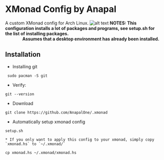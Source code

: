 # XMonad Config by Anapal
A custom XMonad config for Arch Linux.
![alt text](https://github.com/AnapalOne/pictures/blob/master/2022-04-13_17-41.png "XMonad")
   **NOTES: This configuration installs a lot of packages and programs, see setup.sh for the list of installing packages.**   
   &nbsp;&nbsp;&nbsp;&nbsp;&nbsp;&nbsp;&nbsp;&nbsp;&nbsp;&nbsp;&nbsp;&nbsp;&nbsp;&nbsp;**Assumes that a desktop environment has already been installed.**
   <!-- I know, very ugly. --> 

## Installation
* Installing git
``` 
 sudo pacman -S git
```

* Verify:
``` 
git --version
```

* Download
``` 
git clone https://github.com/AnapalOne/.xmonad
```  

* Automatically setup xmonad config
```
setup.sh
```

    * If you only want to apply this config to your xmonad, simply copy `xmonad.hs` to `~/.xmonad/`
``` 
cp xmonad.hs ~/.xmonad/xmonad.hs
```
